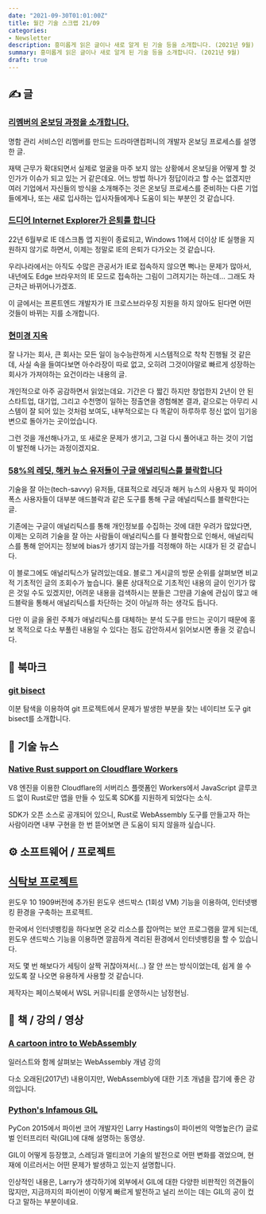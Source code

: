 ```yaml
---
date: "2021-09-30T01:01:00Z"
title: 월간 기술 스크랩 21/09
categories:
- Newsletter
description: 흥미롭게 읽은 글이나 새로 알게 된 기술 등을 소개합니다. (2021년 9월)
summary: 흥미롭게 읽은 글이나 새로 알게 된 기술 등을 소개합니다. (2021년 9월)
draft: true
---
```


## ✍️ 글

### [리멤버의 온보딩 과정을 소개합니다.](https://blog.dramancompany.com/2021/08/%EB%A6%AC%EB%A9%A4%EB%B2%84%EC%9D%98-%EC%98%A8%EB%B3%B4%EB%94%A9-%EA%B3%BC%EC%A0%95%EC%9D%84-%EC%86%8C%EA%B0%9C%ED%95%A9%EB%8B%88%EB%8B%A4/)

명함 관리 서비스인 리멤버를 만드는 드라마앤컴퍼니의 개발자 온보딩 프로세스를 설명한 글.

재택 근무가 확대되면서 실제로 얼굴을 마주 보지 않는 상황에서 온보딩을 어떻게 할 것인가가
이슈가 되고 있는 거 같은데요.
어느 방법 하나가 정답이라고 할 수는 없겠지만 여러 기업에서 자신들의 방식을 소개해주는 것은
온보딩 프로세스를 준비하는 다른 기업들에게나, 또는 새로 입사하는 입사자들에게나 도움이 되는 부분인 것 같습니다.

### [드디어 Internet Explorer가 은퇴를 합니다](https://teamdable.github.io/techblog/IE-Retirement)

22년 6월부로 IE 데스크톱 앱 지원이 종료되고, Windows 11에서 더이상 IE 실행을 지원하지 않기로 하면서,
이제는 정말로 IE의 은퇴가 다가오는 것 같습니다.

우리나라에서는 아직도 수많은 관공서가 IE로 접속하지 않으면 뻑나는 문제가 많아서,
내년에도 Edge 브라우저의 IE 모드로 접속하는 그림이 그려지기는 하는데... 그래도 차근차근 바뀌어나가겠죠.

이 글에서는 프론트엔드 개발자가 IE 크로스브라우징 지원을 하지 않아도 된다면 어떤 것들이 바뀌는 지를 소개합니다.

### [현미경 지옥](https://www.thestartupbible.com/2021/09/if-everythings-under-control-youre-moving-too-slow.html)

잘 나가는 회사, 큰 회사는 모든 일이 능수능란하게 시스템적으로 착착 진행될 것 같은데,
사실 속을 들여다보면 아수라장이 따로 없고, 오히려 그것이야말로 빠르게 성장하는 회사가 가져야하는 요건이라는 내용의 글.

개인적으로 아주 공감하면서 읽었는데요.
기간은 다 짧긴 하지만 창업한지 2년이 안 된 스타트업, 대기업, 그리고 수천명이 일하는 정출연을 경험해본 결과,
겉으로는 아무리 시스템이 잘 되어 있는 것처럼 보여도,
내부적으로는 다 똑같이 하루하루 정신 없이 임기응변으로 돌아가는 곳이었습니다.

그런 것을 개선해나가고, 또 새로운 문제가 생기고, 그걸 다시 풀어내고 하는 것이 기업이 발전해 나가는 과정이겠지요.

### [58%의 레딧, 해커 뉴스 유저들이 구글 애널리틱스를 블락합니다](https://plausible.io/blog/google-analytics-adblockers-missing-data)

기술을 잘 아는(tech-savvy) 유저들,
대표적으로 레딧과 해커 뉴스의 사용자 및 파이어폭스 사용자들이 대부분 애드블락과 같은 도구를 통해
구글 애널리틱스를 블락한다는 글.

기존에는 구글이 애널리틱스를 통해 개인정보를 수집하는 것에 대한 우려가 많았다면,
이제는 오히려 기술을 잘 아는 사람들이 애널리틱스를 다 블락함으로 인해서,
애널리틱스를 통해 얻어지는 정보에 bias가 생기지 않는가를 걱정해야 하는 시대가 된 것 같습니다.

이 블로그에도 애널리틱스가 달려있는데요.
블로그 게시글의 방문 순위를 살펴보면 비교적 기초적인 글의 조회수가 높습니다.
물론 상대적으로 기초적인 내용의 글이 인기가 많은 것일 수도 있겠지만,
어려운 내용을 검색하시는 분들은 그만큼 기술에 관심이 많고
애드블락을 통해서 애널리틱스를 차단하는 것이 아닐까 하는 생각도 듭니다.

다만 이 글을 올린 주체가 애널리틱스를 대체하는 분석 도구를 만드는 곳이기 때문에
홍보 목적으로 다소 부풀린 내용일 수 있다는 점도 감안하셔서 읽어보시면 좋을 것 같습니다.

## 📌 북마크

### [git bisect](https://thoughtbot.com/blog/git-bisect)

이분 탐색을 이용하여 git 프로젝트에서 문제가 발생한 부분을 찾는 네이티브 도구 git bisect를 소개합니다.

## 📰 기술 뉴스

### [Native Rust support on Cloudflare Workers](https://blog.cloudflare.com/workers-rust-sdk/)

V8 엔진을 이용한 Cloudflare의 서버리스 플랫폼인 Workers에서 JavaScript 글루코드 없이
Rust로만 앱을 만들 수 있도록 SDK를 지원하게 되었다는 소식.

SDK가 오픈 소스로 공개되어 있으니,
Rust로 WebAssembly 도구를 만들고자 하는 사람이라면 내부 구현을 한 번 뜯어보면 큰 도움이 되지 않을까 싶습니다.


## ⚙️ 소프트웨어 / 프로젝트

## [식탁보 프로젝트](https://github.com/yourtablecloth/TableCloth)

윈도우 10 1909버전에 추가된 윈도우 샌드박스 (1회성 VM) 기능을 이용하여,
인터넷뱅킹 환경을 구축하는 프로젝트.

한국에서 인터넷뱅킹을 하다보면 온갖 리소스를 잡아먹는 보안 프로그램을 깔게 되는데,
윈도우 샌드박스 기능을 이용하면 깔끔하게 격리된 환경에서 인터넷뱅킹을 할 수 있습니다.

저도 몇 번 해보다가 세팅이 살짝 귀찮아져서(...) 잘 안 쓰는 방식이었는데,
쉽게 쓸 수 있도록 잘 나오면 유용하게 사용할 것 같습니다.

제작자는 페이스북에서 WSL 커뮤니티를 운영하시는 남정현님.

## 📙 책 / 강의 / 영상

### [A cartoon intro to WebAssembly](https://hacks.mozilla.org/2017/02/a-cartoon-intro-to-webassembly/)

일러스트와 함께 살펴보는 WebAssembly 개념 강의

다소 오래된(2017년) 내용이지만, WebAssembly에 대한 기초 개념을 잡기에 좋은 강의입니다.

### [Python's Infamous GIL](https://m.youtube.com/watch?v=KVKufdTphKs)

PyCon 2015에서 파이썬 코어 개발자인 Larry Hastings이 파이썬의 악명높은(?) 글로벌 인터프리터 락(GIL)에 대해 설명하는 동영상.

GIL이 어떻게 등장했고, 스레딩과 멀티코어 기술의 발전으로 어떤 변화를 겪었으며, 현재에 이르러서는 어떤 문제가 발생하고 있는지 설명합니다.

인상적인 내용은, Larry가 생각하기에 외부에서 GIL에 대한 다양한 비판적인 의견들이 많지만,
지금까지의 파이썬이 이렇게 빠르게 발전하고 널리 쓰이는 데는 GIL의 공이 컸다고 말하는 부분이네요.
